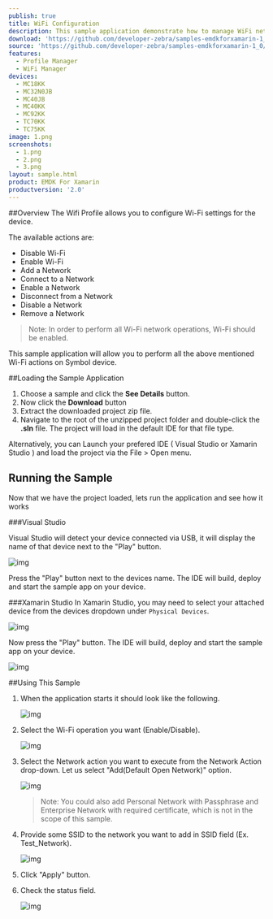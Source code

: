 ```yaml
---
publish: true
title: WiFi Configuration
description: This sample application demonstrate how to manage WiFi networks.
download: 'https://github.com/developer-zebra/samples-emdkforxamarin-1_0/archive/ProfileWifiSample1.zip'
source: 'https://github.com/developer-zebra/samples-emdkforxamarin-1_0/tree/ProfileWifiSample1'
features:
  - Profile Manager
  - WiFi Manager
devices:
  - MC18KK
  - MC32N0JB
  - MC40JB
  - MC40KK
  - MC92KK
  - TC70KK
  - TC75KK
image: 1.png
screenshots:
  - 1.png
  - 2.png
  - 3.png
layout: sample.html
product: EMDK For Xamarin
productversion: '2.0'
---
```


##Overview
The Wifi Profile allows you to configure Wi-Fi settings for the device. 

The available actions are:
  
* Disable Wi-Fi  
* Enable Wi-Fi  
* Add a Network  
* Connect to a Network
* Enable a Network
* Disconnect from a Network
* Disable a Network
* Remove a Network

> Note: In order to perform all Wi-Fi network operations, Wi-Fi should be enabled.  

This sample application will allow you to perform all the above mentioned Wi-Fi actions on Symbol device.


##Loading the Sample Application

1. Choose a sample and click the **See Details** button.
2. Now click the **Download** button 
3. Extract the downloaded project zip file.
4. Navigate to the root of the unzipped project folder and double-click the **.sln** file. The project will load in the default IDE for that file type.

Alternatively, you can Launch your prefered IDE ( Visual Studio or Xamarin Studio ) and load the project via the File > Open menu.  

## Running the Sample
Now that we have the project loaded, lets run the application and see how it works

###Visual Studio

Visual Studio will detect your device connected via USB, it will display the name of that device next to the "Play" button.

![img](../../images/samples/vsPlayButton.png)

Press the "Play" button next to the devices name.  The IDE will build, deploy and start the sample app on your device.

###Xamarin Studio
In Xamarin Studio, you may need to select your attached device from the devices dropdown under `Physical Devices`.

![img](../../images/samples/xs-select-device.png)

Now press the "Play" button. The IDE will build, deploy and start the sample app on your device.

![img](../../images/samples/xsPlayButton.png)


##Using This Sample

1. When the application starts it should look like the following.
  
	![img](../../images/samples/wifi_1.png)
  
2. Select the Wi-Fi operation you want (Enable/Disable).
   
	![img](../../images/samples/wifi_2.png)  	

3. Select the Network action you want to execute from the Network Action drop-down. 
	Let us select "Add(Default Open Network)" option.

	![img](../../images/samples/wifi_3.png)

	> Note: You could also add Personal Network with Passphrase and Enterprise Network with required certificate, which is not in the scope of this sample. 
4. Provide some SSID to the network you want to add in SSID field (Ex. Test_Network).

	![img](../../images/samples/wifi_4.png)

5. Click "Apply" button.

6. Check the status field.
   
	![img](../../images/samples/wifi_5.png)  













